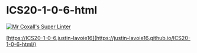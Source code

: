 # ICS20-1-0-6-html

[![Mr Coxall's Super Linter](https://github.com/Justin-Lavoie16/ICS2O-Unit1-0-6-html/workflows/Mr%20Coxall's%20Super%20Linter/badge.svg)](https://github.com/Justin-Lavoie16/ICS2O-Unit1-0-6-html/actions/)

[https://ICS20-1-0-6.justin-lavoie16](https://justin-lavoie16.github.io/ICS20-1-0-6-html/)
